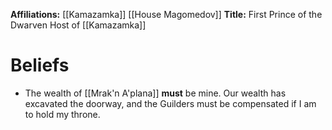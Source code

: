 **Affiliations:** [[Kamazamka]] [[House Magomedov]]
**Title:** First Prince of the Dwarven Host of [[Kamazamka]]

# Beliefs
- The wealth of [[Mrak'n A'plana]] **must** be mine.  Our wealth has excavated the doorway, and the Guilders must be compensated if I am to hold my throne.

